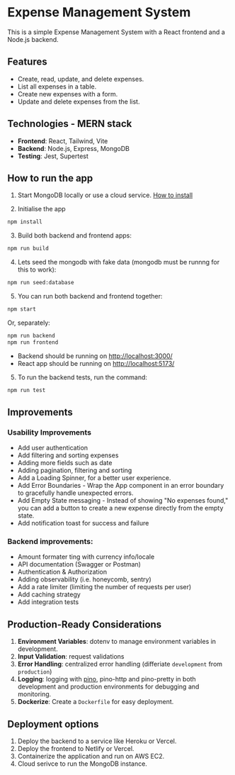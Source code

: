# Expense Management System

This is a simple Expense Management System with a React frontend and a Node.js backend.

## Features

- Create, read, update, and delete expenses.
- List all expenses in a table.
- Create new expenses with a form.
- Update and delete expenses from the list.

## Technologies - MERN stack

- **Frontend**: React, Tailwind, Vite
- **Backend**: Node.js, Express, MongoDB
- **Testing**: Jest, Supertest

## How to run the app

1. Start MongoDB locally or use a cloud service. [How to install](https://www.mongodb.com/docs/manual/administration/install-community/)

2. Initialise the app

```bash
npm install
```

3. Build both backend and frontend apps:

```bash
npm run build
```

4. Lets seed the mongodb with fake data (mongodb must be runnng for this to work):

```bash
npm run seed:database
```

5. You can run both backend and frontend together:

```bash
npm start
```

Or, separately:

```bash
npm run backend
npm run frontend
```

- Backend should be running on [http://localhost:3000/](http://localhost:3000/)
- React app should be running on [http://localhost:5173/](http://localhost:5173/)

5. To run the backend tests, run the command:

```bash
npm run test
```

## Improvements

### Usability Improvements

- Add user authentication
- Add filtering and sorting expenses
- Adding more fields such as date
- Adding pagination, filtering and sorting
- Add a Loading Spinner, for a better user experience.
- Add Error Boundaries - Wrap the App component in an error boundary to gracefully handle unexpected errors.
- Add Empty State messaging - Instead of showing "No expenses found," you can add a button to create a new expense directly from the empty state.
- Add notification toast for success and failure

### Backend improvements:

- Amount formater ting with currency info/locale
- API documentation (Swagger or Postman)
- Authentication & Authorization
- Adding observability (i.e. honeycomb, sentry)
- Add a rate limiter (limiting the number of requests per user)
- Add caching strategy
- Add integration tests

## Production-Ready Considerations

1. **Environment Variables**: dotenv to manage environment variables in development.
2. **Input Validation**: request validations
3. **Error Handling**: centralized error handling (differiate `development` from `production`)
4. **Logging**: logging with [pino](https://github.com/pinojs/pino), pino-http and pino-pretty in both development and production environments for debugging and monitoring.
5. **Dockerize**: Create a `Dockerfile` for easy deployment.

## Deployment options

1. Deploy the backend to a service like Heroku or Vercel.
2. Deploy the frontend to Netlify or Vercel.
3. Containerize the application and run on AWS EC2.
4. Cloud serivce to run the MongoDB instance.
